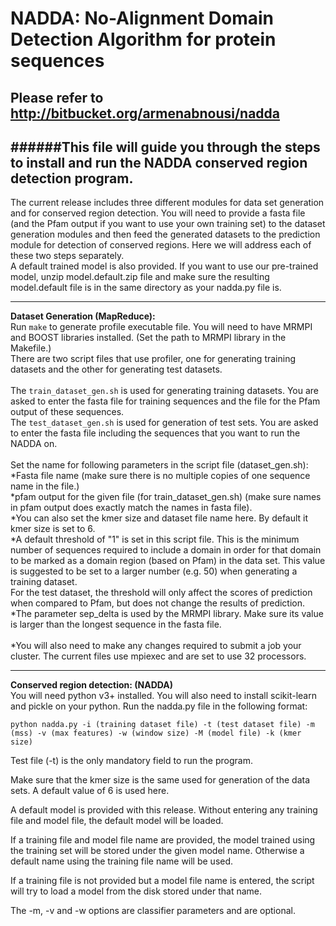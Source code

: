 # NADDA: No-Alignment Domain Detection Algorithm for protein sequences </br>
## Please refer to http://bitbucket.org/armenabnousi/nadda

######This file will guide you through the steps to install and run the NADDA conserved region detection program.
-----------------------------------------------------------------------------------------------------------
The current release includes three different modules for data set generation and for conserved region detection.
You will need to provide a fasta file (and the Pfam output if you want to use your own training set) to the 
dataset generation modules and then feed the generated datasets to the prediction module for detection of 
conserved regions. Here we will address each of these two steps separately.</br>
A default trained model is also provided. If you want to use our pre-trained model, 
unzip model.default.zip file and make sure the resulting model.default file is in the same directory as
your nadda.py file is. 

----------------------------------------------------------------------------------------------------------
**Dataset Generation (MapReduce):** </br>
Run `make` to generate profile executable file. You will need to have MRMPI and BOOST libraries installed.
(Set the path to MRMPI library in the Makefile.)</br>
There are two script files that use profiler, one for generating training datasets and the other for generating
test datasets.</br>
</br>
The `train_dataset_gen.sh` is used for generating training datasets. You are asked to enter the fasta file for 
training sequences and the file for the Pfam output of these sequences.
</br>
The `test_dataset_gen.sh` is used for generation of test sets. You are asked to enter the fasta file including the
sequences that you want to run the NADDA on.
</br>
</br>
Set the name for following parameters in the script file (dataset_gen.sh):</br>
*Fasta file name (make sure there is no multiple copies of one sequence name in the file.)</br>
*pfam output for the given file (for train_dataset_gen.sh) (make sure names in pfam output does exactly match the names in fasta file).</br>
*You can also set the kmer size and dataset file name here. By default it kmer size is set to 6.</br>
*A default threshold of "1" is set in this script file. This is the minimum number of sequences required to 
include a domain in order for that domain to be marked as a domain region (based on Pfam) in the data set.
This value is suggested to be set to a larger number (e.g. 50) when generating a  training dataset.</br>
For the test dataset, the threshold will only affect the scores of prediction when compared to Pfam, but does
not change the results of prediction.</br>
*The parameter sep_delta is used by the MRMPI library. Make sure its value is larger than the longest sequence in 
the fasta file.</br>
</br>
*You will also need to make any changes required to submit a job your cluster. The current files use mpiexec and are
set to use 32 processors.</br>

-----------------------------------------------------------------------------------------------------------
**Conserved region detection: (NADDA)**</br>
You will need python v3+ installed. You will also need to install scikit-learn and pickle on your python.
Run the nadda.py file in the following format:

```
python nadda.py -i (training dataset file) -t (test dataset file) -m (mss) -v (max features) -w (window size) -M (model file) -k (kmer size)
```

Test file (-t) is the only mandatory field to run the program. </br>

Make sure that the kmer size is the same used for generation of the data sets. A default value of 6 is used here.</br>

A default model is provided with this release. Without entering any training file and model file, the default
model will be loaded.</br>

If a training file and model file name are provided, the model trained using the training set will be stored 
under the given model name. Otherwise a default name using the training file name will be used.</br>

If a training file is not provided but a model file name is entered, the script will try to load a model from 
the disk stored under that name.</br>

The -m, -v and -w options are classifier parameters and are optional.
